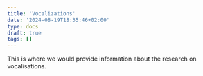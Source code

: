 ```yaml
---
title: 'Vocalizations'
date: '2024-08-19T18:35:46+02:00'
type: docs
draft: true
tags: []
---
```


This is where we would provide information about the research on vocalisations.